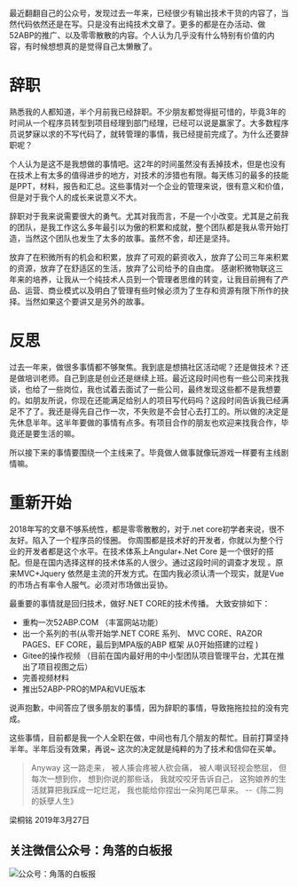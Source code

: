 最近翻翻自己的公众号，发现过去一年来，已经很少有输出技术干货的内容了，当然代码依然还是在写。只是没有出纯技术文章了。更多的都是在办活动、做52ABP的推广、以及零零散散的内容。个人认为几乎没有什么特别有价值的内容，有时候想想真的是觉得自己太懒散了。

# 辞职
熟悉我的人都知道，半个月前我已经辞职。不少朋友都觉得挺可惜的，毕竟3年的时间从一个程序员转型到项目经理到部门经理，已经可以说是赢家了。大多数程序员说梦寐以求的不写代码了，就转管理的事情，我已经提前完成了。为什么还要辞职呢？

个人认为是这不是我想做的事情吧。这2年的时间虽然没有丢掉技术，但是也没有在技术上有太多的值得进步的地方，对技术的涉猎也有限。每天练习的最多的技能是PPT，材料，报告和汇总。这些事情对一个企业的管理来说，很有意义和价值，但是对于我个人的成长来说意义不大。

辞职对于我来说需要很大的勇气。尤其对我而言，不是一个小改变。尤其是之前我的团队，是我工作这么多年最引以为傲的积累和成就，整个团队都是我从零开始打造，当然这个团队也发生了太多的故事。虽然不舍，却还是坚持。

放弃了在积微所有的机会和积累，放弃了可观的薪资收入，放弃了公司三年来积累的资源，放弃了在舒适区的生活，放弃了公司给予的自由度。
感谢积微物联这三年来的培养，让我从一个纯技术人员到一个管理者思维的转变，让我目前拥有了产品、运营、商业模式以及明白了管理有些时候必须为了生存和资源有限下所作的抉择。当然如果这个要讲又是另外的故事。

# 反思

过去一年来，做很多事情都不够聚焦。我到底是想搞社区活动呢？还是做技术？还是做培训老师。自己到底是创业还是继续上班。最近这段时间也有一些公司来找我谈，也给了一些岗位，我也试着去面试了一些公司，最终发现这些都不是我想要的。如朋友所说，你现在还能满足给别人的项目写代码吗？这段时间告诉我已经满足不了了。我还是得先自己作一次，不失败是不会甘心去打工的。所以做的决定是先休息半年。这半年要做的事情有点多。有项目合作的朋友也欢迎来找我合作，毕竟还是要生活的嘛。

所以接下来的事情要围绕一个主线来了。毕竟做人做事就像玩游戏一样要有主线剧情嘛。

# 重新开始

2018年写的文章不够系统性，都是零零散散的，对于.net core初学者来说，很不友好。陷入了一个程序员的怪圈。
你周围都是技术好的开发者，你就以为整个行业的开发者都是这个水平。在技术体系上Angular+.Net Core 是一个很好的搭配。但是在国内选择这样的技术体系的人很少。通过这段时间的调查才发现 。原来MVC+Jquery 依然是主流的开发方式。在国内我必须认清一个现实，就是Vue的市场占有率令人服气。必须对市场做出妥协。

最重要的事情就是回归技术，做好.NET CORE的技术传播。
大致安排如下：
- 重构一次52ABP.COM （丰富网站功能）
- 出一个系列的书(从零开始学.NET CORE 系列、 MVC CORE、RAZOR PAGES、EF CORE，最后到MPA版的ABP 框架 从0开始搭建的过程 )
- Gitee的操作视频 （目前在国内最好用的中小型团队项目管理平台，尤其在推出了项目视图之后）
- 完善视频材料
- 推出52ABP-PRO的MPA和VUE版本

说声抱歉，中间答应了很多朋友的事情，因为辞职的事情，导致拖拖拉拉的没有完成。

这些事情，目前都是我一个人全职在做，中间也有几个朋友的帮忙。目前打算坚持半年。半年后没有效果，再说~
这次的决定就是纯粹的为了技术和信仰在买单。


> Anyway 
这一路走来，
被人揍会疼被人砍会痛，
被人嘲讽轻视会憋屈，
但每次一想到你，
想到你说的那些话，
我就咬咬牙告诉自己，
这狗娘养的生活就算把我踩成一坨烂泥，
我也能给你捏出一朵狗尾巴草来。
--《陈二狗的妖孽人生》

梁桐铭 2019年3月27日


  ## 关注微信公众号：角落的白板报

![公众号：角落的白板报](https://upload-images.jianshu.io/upload_images/1979022-f19c505c18160c16.png?imageMogr2/auto-orient/strip%7CimageView2/2/w/1240)
